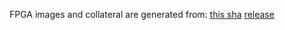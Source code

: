 FPGA images and collateral are generated from:
[this sha](https://github.com/oxidecomputer/quartz/commit/42ba43af84281404fe8ea490fe06a43ca281af03)
[release](https://api.github.com/repos/oxidecomputer/quartz/releases/227843795)